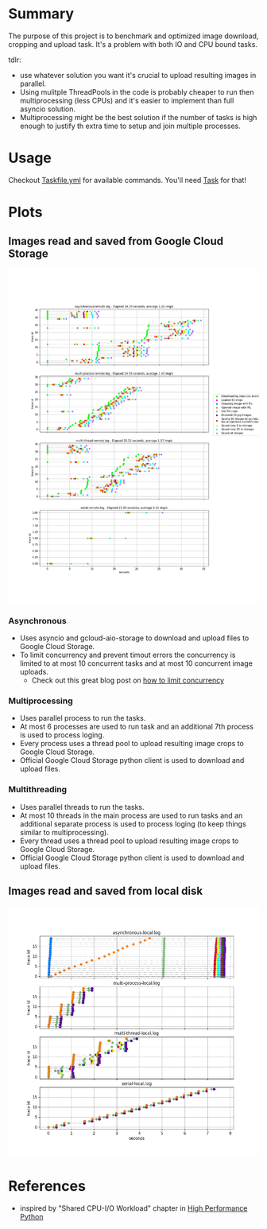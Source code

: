 # Summary

The purpose of this project is to benchmark and optimized image download, cropping and upload task.
It's a problem with both IO and CPU bound tasks.

tdlr: 
- use whatever solution you want it's crucial to upload resulting images in parallel.
- Using mulitple ThreadPools in the code is probably cheaper to run then multiprocessing (less CPUs)
and it's easier to implement than full asyncio solution.
- Multiprocessing might be the best solution if the number of tasks is high enough to justify th extra 
time to setup and join multiple processes.

# Usage
Checkout [Taskfile.yml](Taskfile.yml) for available commands.
You'll need [Task](https://taskfile.dev) for that!
# Plots

## Images read and saved from Google Cloud Storage
![all-remote.png](all-remote.png)
### Asynchronous
- Uses asyncio and gcloud-aio-storage to download and upload files to Google Cloud Storage.
- To limit concurrency and prevent timout errors the concurrency is limited to at most 10 concurrent tasks
 and at most 10 concurrent image uploads.
  - Check out this great blog post on [how to limit concurrency](https://death.andgravity.com/limit-concurrency)
### Multiprocessing
- Uses parallel process to run the tasks.
- At most 6 processes are used to run task and an additional 7th process is used to process loging.
- Every process uses a thread pool to upload resulting image crops to Google Cloud Storage.
- Official Google Cloud Storage python client is used to download and upload files.
### Multithreading
- Uses parallel threads to run the tasks.
- At most 10 threads in the main process are used to run tasks and an additional separate process is used to process loging 
(to keep things similar to multiprocessing).
- Every thread uses a thread pool to upload resulting image crops to Google Cloud Storage.
- Official Google Cloud Storage python client is used to download and upload files.
## Images read and saved from local disk
![all-local.png](all-local.png)


# References
- inspired by "Shared CPU-I/O Workload" chapter in [High Performance Python](https://www.oreilly.com/library/view/high-performance-python/9781492055013/)
